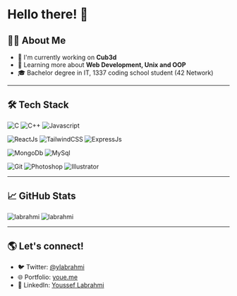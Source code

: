 # Hello there! 👋

## 🙋‍♂️ About Me
- 🔭 I'm currently working on **Cub3d**
- 🌱 Learning more about **Web Development, Unix and OOP**
- 🎓 Bachelor degree in IT, 1337 coding school student (42 Network)
<hr>

## 🛠 Tech Stack
  ![C](https://img.shields.io/badge/-C-00599C?style=flat-square&logo=c)
  ![C++](https://img.shields.io/badge/-C++-00599C?style=flat-square&logo=c%2B%2B)
  ![Javascript](https://img.shields.io/badge/-Javascript-F7DF1E?style=flat-square&logo=javascript&logoColor=black)

  ![ReactJs](https://img.shields.io/badge/-ReactJs-61DAFB?style=flat-square&logo=react&logoColor=black)
  ![TailwindCSS](https://img.shields.io/badge/-TailwindCSS-38B2AC?style=flat-square&logo=tailwind-css&logoColor=white)
  ![ExpressJs](https://img.shields.io/badge/-ExpressJs-000000?style=flat-square&logo=express&logoColor=white)

  ![MongoDb](https://img.shields.io/badge/-MongoDb-13aa52?style=flat-square&logo=mongodb&logoColor=white)
  ![MySql](https://img.shields.io/badge/-MySql-4479A1?style=flat-square&logo=mysql&logoColor=white)

  ![Git](https://img.shields.io/badge/-Git-F05032?style=flat-square&logo=git&logoColor=white)
  ![Photoshop](https://img.shields.io/badge/-Photoshop-31A8FF?style=flat-square&logo=adobe-photoshop&logoColor=white)
  ![Illustrator](https://img.shields.io/badge/-Illustrator-FF9A00?style=flat-square&logo=adobe-illustrator&logoColor=white)
<hr>


## 📈 GitHub Stats
<p>
  <img src="https://github-readme-streak-stats.herokuapp.com/?user=labrahmi&" alt="labrahmi" />
  <img src="https://github-readme-stats.vercel.app/api/top-langs?username=labrahmi&show_icons=true&locale=en&layout=compact" alt="labrahmi" />
</p>
<hr>

## 🌎 Let's connect!
- 🐦 Twitter: [@ylabrahmi](https://x.com/ylabrahmi)
- 🌐 Portfolio: [youe.me](https://youe.me)
- 💼 LinkedIn: [Youssef Labrahmi](https://www.linkedin.com/in/labrahmiy/)


